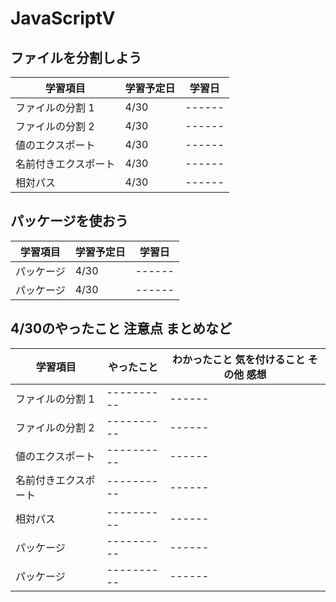 # JavaScriptⅤ

## ファイルを分割しよう

| 学習項目             | 学習予定日 | 学習日 |
| -------------------- | ---------- | ------ |
| ファイルの分割 1     | 4/30       | ------ |
| ファイルの分割 2     | 4/30       | ------ |
| 値のエクスポート     | 4/30       | ------ |
| 名前付きエクスポート | 4/30       | ------ |
| 相対パス             | 4/30       | ------ |

## パッケージを使おう

| 学習項目             | 学習予定日 | 学習日 |
| -------------------- | ---------- | ------ |
| パッケージ           | 4/30       | ------ |
| パッケージ           | 4/30       | ------ |

## 4/30のやったこと 注意点 まとめなど

| 学習項目             | やったこと | わかったこと 気を付けること その他 感想 |
| -------------------- | ---------- | --------------------------------------- |
| ファイルの分割 1     | ---------- | ------                                  |
| ファイルの分割 2     | ---------- | ------                                  |
| 値のエクスポート     | ---------- | ------                                  |
| 名前付きエクスポート | ---------- | ------                                  |
| 相対パス             | ---------- | ------                                  |
| パッケージ           | ---------- | ------                                  |
| パッケージ           | ---------- | ------                                  |
